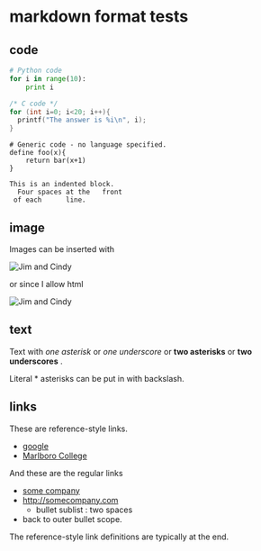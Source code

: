 markdown format tests
=====================

code
-----

```python
# Python code
for i in range(10):
    print i
```

```c
/* C code */
for (int i=0; i<20; i++){
  printf("The answer is %i\n", i);
}
```

```
# Generic code - no language specified.
define foo(x){
    return bar(x+1)
}
```

    This is an indented block.
      Four spaces at the   front
     of each      line.

image
-----

Images can be inserted with

![Jim and Cindy](/images/jim_n_cin.jpeg) 

or since I allow html

<img src="/images/jim_n_cin.jpeg" alt="Jim and Cindy">

text
----

Text with *one asterisk* or _one underscore_ or **two asterisks** or __two underscores__ .

Literal \* asterisks can be put in with backslash.


links
-----

These are reference-style links.
* [google][1]
* [Marlboro College][marlboro]

And these are the regular links
* [some company](http://somecompany.com)
* <http://somecompany.com>
  * bullet sublist : two spaces
* back to outer bullet scope.

The reference-style link definitions are typically at the end.

[1]: <http://www.google.com> "Google Inc"
[marlboro]: <https://www.marlboro.edu> "Marlboro College website"


